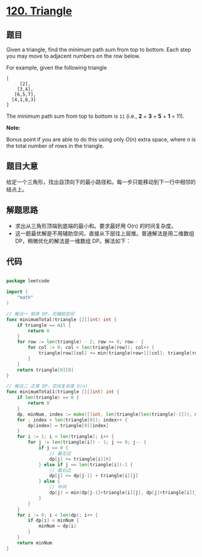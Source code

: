 # [120. Triangle](https://leetcode.com/problems/triangle/)


## 题目

Given a triangle, find the minimum path sum from top to bottom. Each step you may move to adjacent numbers on the row below.

For example, given the following triangle

    [
         [2],
        [3,4],
       [6,5,7],
      [4,1,8,3]
    ]

The minimum path sum from top to bottom is `11` (i.e., **2** + **3** + **5** + **1** = 11).

**Note:**

Bonus point if you are able to do this using only *O*(*n*) extra space, where *n* is the total number of rows in the triangle.


## 题目大意

给定一个三角形，找出自顶向下的最小路径和。每一步只能移动到下一行中相邻的结点上。


## 解题思路

- 求出从三角形顶端到底端的最小和。要求最好用 O(n) 的时间复杂度。
- 这一题最优解是不用辅助空间，直接从下层往上层推。普通解法是用二维数组 DP，稍微优化的解法是一维数组 DP。解法如下：


## 代码

```go

package leetcode

import (
	"math"
)

// 解法一 倒序 DP，无辅助空间
func minimumTotal(triangle [][]int) int {
	if triangle == nil {
		return 0
	}
	for row := len(triangle) - 2; row >= 0; row-- {
		for col := 0; col < len(triangle[row]); col++ {
			triangle[row][col] += min(triangle[row+1][col], triangle[row+1][col+1])
		}
	}
	return triangle[0][0]
}

// 解法二 正常 DP，空间复杂度 O(n)
func minimumTotal1(triangle [][]int) int {
	if len(triangle) == 0 {
		return 0
	}
	dp, minNum, index := make([]int, len(triangle[len(triangle)-1])), math.MaxInt64, 0
	for ; index < len(triangle[0]); index++ {
		dp[index] = triangle[0][index]
	}
	for i := 1; i < len(triangle); i++ {
		for j := len(triangle[i]) - 1; j >= 0; j-- {
			if j == 0 {
				// 最左边
				dp[j] += triangle[i][0]
			} else if j == len(triangle[i])-1 {
				// 最右边
				dp[j] += dp[j-1] + triangle[i][j]
			} else {
				// 中间
				dp[j] = min(dp[j-1]+triangle[i][j], dp[j]+triangle[i][j])
			}
		}
	}
	for i := 0; i < len(dp); i++ {
		if dp[i] < minNum {
			minNum = dp[i]
		}
	}
	return minNum
}

```